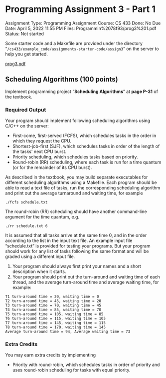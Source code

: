 # Programming Assignment 3 - Part 1

Assignment Type: Programming Assignment
Course: CS 433
Done: No
Due Date: April 5, 2022 11:55 PM
Files: Programmin%2078f93/prog3%201.pdf
Status: Not started

Some starter code and a Makefile are provided under the directory “`/cs433/example_code/assignments-starter-code/assign3`” on the server to help you get started.

[prog3.pdf](Programmin%2078f93/prog3.pdf)

## **Scheduling Algorithms (100 points)**

Implement programming project “**Scheduling Algorithms**” at **page P-31** of the textbook.

### Required Output

Your program should implement following scheduling algorithms using C/C++ on the server:

- First-come, first-served (FCFS), which schedules tasks in the order in which they request the CPU.
- Shortest-job-first (SJF), which schedules tasks in order of the length of the tasks' next CPU burst.
- Priority scheduling, which schedules tasks based on priority.
- Round-robin (RR) scheduling, where each task is run for a time quantum (or for the remainder of its CPU burst).

As described in the textbook, you may build separate executables for different scheduling algorithms using a Makefile. Each program should be able to read a text file of tasks, run the corresponding scheduling algorithm and print out the average turnaround and waiting time, for example

`./fcfs schedule.txt`

The round-robin (RR) scheduling should have another command-line argument for the time quantum, e.g.

`./rr schedule.txt 6`

It is assumed that all tasks arrive at the same time 0, and in the order according to the list in the input text file. An example input file “schedule.txt” is provided for testing your programs. But your program should work for any list of tasks following the same format and will be graded using a different input file.

1. Your program should always first print your names and a short description when it starts.
2. Your program should print out the turn-around and waiting time of each thread,
and the average turn-around time and average waiting time, for example:

```
T1 turn-around time = 20, waiting time = 0
T2 turn-around time = 45, waiting time = 20
T3 turn-around time = 70, waiting time = 45
T4 turn-around time = 85, waiting time = 70
T5 turn-around time = 105, waiting time = 85
T6 turn-around time = 115, waiting time = 105
T7 turn-around time = 145, waiting time = 115
T8 turn-around time = 170, waiting time = 145
Average turn-around time = 94, Average waiting time = 73
```

### Extra Credits

You may earn extra credits by implementing

- Priority with round-robin, which schedules tasks in order of priority and uses round-robin scheduling for tasks with equal priority.
